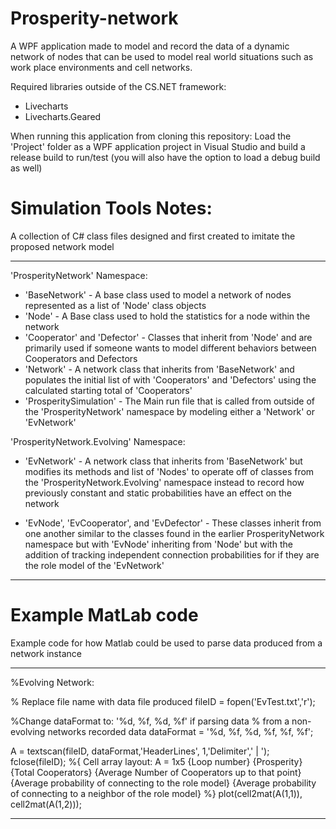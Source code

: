# Prosperity-network
A WPF application made to model and record the data of a dynamic network of nodes that can 
be used to model real world situations such as work place environments and cell networks.

Required libraries outside of the CS.NET framework:
- Livecharts
- Livecharts.Geared

When running this application from cloning this repository:
Load the 'Project' folder as a WPF application project in Visual Studio and build a 
release build to run/test (you will also have the option to load a debug build as well)

# Simulation Tools Notes:
A collection of C# class files designed and first created to imitate the proposed network model

-------------------------------------

'ProsperityNetwork' Namespace:

- 'BaseNetwork' - A base class used to model a network of nodes 
	represented as a list of 'Node' class objects
- 'Node' - A Base class used to hold the statistics for a node within the network
- 'Cooperator' and 'Defector' - Classes that inherit from 'Node'
	and are primarily used if someone wants to model different behaviors
	between Cooperators and Defectors
- 'Network' - A network class that inherits from 'BaseNetwork' and populates 
	the initial list of with 'Cooperators' and 'Defectors' using the calculated
	starting total of 'Cooperators'
- 'ProsperitySimulation' - The Main run file that is called from outside of the 
	'ProsperityNetwork' namespace by modeling either a 'Network' or 'EvNetwork'

'ProsperityNetwork.Evolving' Namespace:

- 'EvNetwork' - A network class that inherits from 'BaseNetwork' but modifies 
	its methods and list of 'Nodes' to operate off of classes from the
	'ProsperityNetwork.Evolving' namespace instead to record how 
	previously constant and static probabilities have an effect on the network

- 'EvNode', 'EvCooperator', and 'EvDefector' - These classes inherit from one another
	similar to the classes found in the earlier ProsperityNetwork namespace but with
	'EvNode' inheriting from 'Node' but with the addition of tracking independent connection
	probabilities for if they are the role model of the 'EvNetwork'

-------------------------------------

# Example MatLab code
Example code for how Matlab could be used to parse data produced from a network instance

-------------------------------------
%Evolving Network: 

% Replace file name with data file produced
fileID = fopen('EvTest.txt','r');

%Change dataFormat to: '%d, %f, %d, %f' if parsing data 
% from a non-evolving networks recorded data
dataFormat = '%d, %f, %d, %f, %f, %f';

A = textscan(fileID, dataFormat,'HeaderLines', 1,'Delimiter',' | ');
fclose(fileID);
%{
Cell array layout:
A = 1x5
{Loop number}  {Prosperity}  {Total Cooperators} {Average Number of Cooperators up to that point}  {Average probability of connecting to the role model}   {Average probability of connecting to a neighbor of the role model}
%}
plot(cell2mat(A(1,1)), cell2mat(A(1,2)));

-------------------------------------
